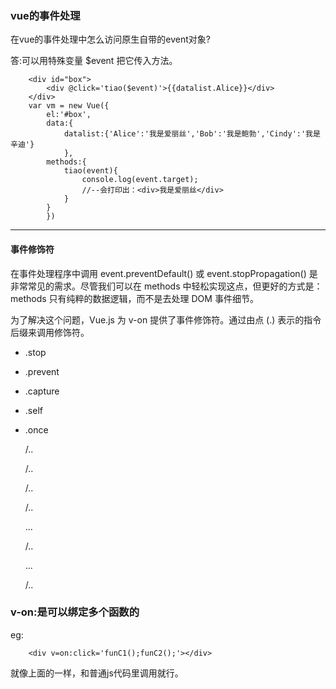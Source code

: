 ### vue的事件处理

在vue的事件处理中怎么访问原生自带的event对象?

答:可以用特殊变量 $event 把它传入方法。

		<div id="box">
			<div @click='tiao($event)'>{{datalist.Alice}}</div>
		</div>
		var vm = new Vue({
			el:'#box',
			data:{
				datalist:{'Alice':'我是爱丽丝','Bob':'我是鲍勃','Cindy':'我是辛迪'}
				},
			methods:{
				tiao(event){
					console.log(event.target);
					//--会打印出：<div>我是爱丽丝</div>
				}
			}	
			})

-------

#### 事件修饰符

在事件处理程序中调用 event.preventDefault() 或 event.stopPropagation() 是非常常见的需求。尽管我们可以在 methods 中轻松实现这点，但更好的方式是：methods 只有纯粹的数据逻辑，而不是去处理 DOM 事件细节。

为了解决这个问题，Vue.js 为 v-on 提供了事件修饰符。通过由点 (.) 表示的指令后缀来调用修饰符。

* .stop
* .prevent
* .capture
* .self
* .once

	<!-- 阻止单击事件冒泡 -->
	<a v-on:click.stop="doThis"></a>

	/..
	<!-- 提交事件不再重载页面 -->
	<form v-on:submit.prevent="onSubmit"></form>

	/..
	<!-- 修饰符可以串联 -->
	<a v-on:click.stop.prevent="doThat"></a>

	/..
	<!-- 只有修饰符 -->
	<form v-on:submit.prevent></form>

	/..
	<!-- 添加事件侦听器时使用事件捕获模式 -->
	<div v-on:click.capture="doThis">...</div>

	/..
	<!-- 只当事件在该元素本身 (比如不是子元素) 触发时触发回调 -->
	<div v-on:click.self="doThat">...</div>

	/..
	<!-- 点击事件将只会触发一次 -->
	<a v-on:click.once="doThis"></a>

### v-on:是可以绑定多个函数的

 eg:

```
	<div v=on:click='funC1();funC2();'></div>
 ```

就像上面的一样，和普通js代码里调用就行。